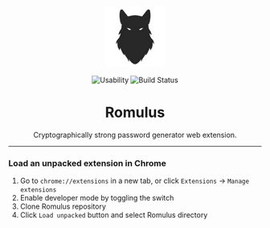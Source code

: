<div align="center">
<img src="images/RomulusIcon.PNG" alt="Romulus" width="120px"/>

![Usability](https://img.shields.io/badge/Free_to_use-blue)
![Build Status](https://img.shields.io/badge/build-passing-brightgreen)

# Romulus
Cryptographically strong password generator web extension.

---
</div>

### Load an unpacked extension in Chrome
1. Go to `chrome://extensions` in a new tab, or click `Extensions` -> `Manage extensions`
2. Enable developer mode by toggling the switch
3. Clone Romulus repository
4. Click `Load unpacked` button and select Romulus directory

